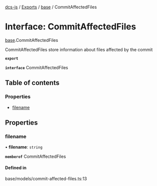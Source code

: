 [dcs-js](../README.md) / [Exports](../modules.md) / [base](../modules/base.md) / CommitAffectedFiles

# Interface: CommitAffectedFiles

[base](../modules/base.md).CommitAffectedFiles

CommitAffectedFiles store information about files affected by the commit

**`export`**

**`interface`** CommitAffectedFiles

## Table of contents

### Properties

- [filename](base.CommitAffectedFiles.md#filename)

## Properties

### <a id="filename" name="filename"></a> filename

• **filename**: `string`

**`memberof`** CommitAffectedFiles

#### Defined in

base/models/commit-affected-files.ts:13
